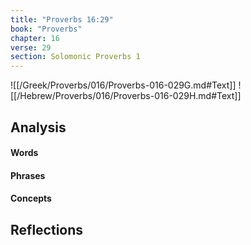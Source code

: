 ```yaml
---
title: "Proverbs 16:29"
book: "Proverbs"
chapter: 16
verse: 29
section: Solomonic Proverbs 1
---
```

![[/Greek/Proverbs/016/Proverbs-016-029G.md#Text]]
![[/Hebrew/Proverbs/016/Proverbs-016-029H.md#Text]]

## Analysis

#### Words

#### Phrases

#### Concepts

## Reflections
